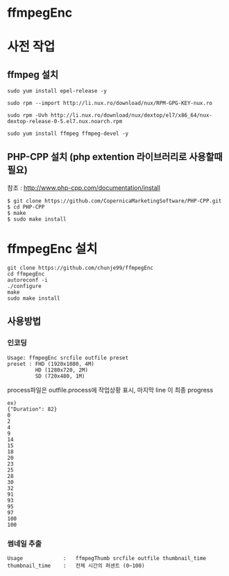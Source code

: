 ffmpegEnc
==============
# 사전 작업
## ffmpeg 설치

```shell
sudo yum install epel-release -y

sudo rpm --import http://li.nux.ro/download/nux/RPM-GPG-KEY-nux.ro

sudo rpm -Uvh http://li.nux.ro/download/nux/dextop/el7/x86_64/nux-dextop-release-0-5.el7.nux.noarch.rpm

sudo yum install ffmpeg ffmpeg-devel -y
```
## PHP-CPP 설치  (php extention 라이브러리로 사용할때 필요)
참조 : http://www.php-cpp.com/documentation/install
```shell
$ git clone https://github.com/CopernicaMarketingSoftware/PHP-CPP.git
$ cd PHP-CPP
$ make
$ sudo make install
```

# ffmpegEnc 설치
```shell
git clone https://github.com/chunje99/ffmpegEnc
cd ffmpegEnc
autoreconf -i
./configure
make
sudo make install
```
## 사용방법
### 인코딩
```shell
Usage: ffmpegEnc srcfile outfile preset
preset : FHD (1920x1080, 4M)
         HD (1280x720, 2M)
         SD (720x480, 1M)
```
 process파일은 outfile.process에 작업상황 표시, 마지막 line 이 최종 progress
 ```
 ex) 
{"Duration": 82}
0
2
4
9
14
15
18
20
23
25
28
30
32
91
93
95
97
100
100
```
###  썸네일 추출
```shell
Usage             :   ffmpegThumb srcfile outfile thumbnail_time
thumbnail_time    :   전체 시간의 퍼센트 (0~100)
```
